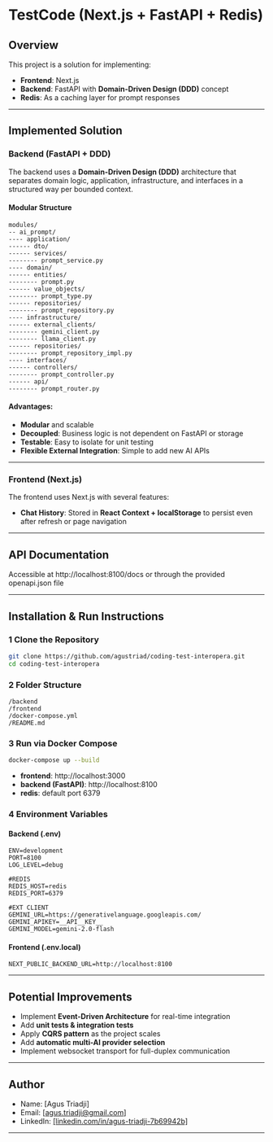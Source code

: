 # TestCode (Next.js + FastAPI + Redis)

## Overview

This project is a solution for implementing:

- **Frontend**: Next.js
- **Backend**: FastAPI with **Domain-Driven Design (DDD)** concept
- **Redis**: As a caching layer for prompt responses

---

## Implemented Solution

### Backend (FastAPI + DDD)

The backend uses a **Domain-Driven Design (DDD)** architecture that separates domain logic, application, infrastructure, and interfaces in a structured way per bounded context.

#### Modular Structure

```
modules/
-- ai_prompt/
---- application/
------ dto/
------ services/
-------- prompt_service.py
---- domain/
------ entities/
-------- prompt.py
------ value_objects/
-------- prompt_type.py
------ repositories/
-------- prompt_repository.py
---- infrastructure/
------ external_clients/
-------- gemini_client.py
-------- llama_client.py
------ repositories/
-------- prompt_repository_impl.py
---- interfaces/
------ controllers/
-------- prompt_controller.py
------ api/
-------- prompt_router.py
```

#### Advantages:

- **Modular** and scalable
- **Decoupled**: Business logic is not dependent on FastAPI or storage
- **Testable**: Easy to isolate for unit testing
- **Flexible External Integration**: Simple to add new AI APIs

---

### Frontend (Next.js)

The frontend uses Next.js with several features:

- **Chat History**: Stored in **React Context + localStorage** to persist even after refresh or page navigation

---

## API Documentation

Accessible at http://localhost:8100/docs or through the provided openapi.json file

---

## Installation & Run Instructions

### 1️ Clone the Repository

```bash
git clone https://github.com/agustriad/coding-test-interopera.git
cd coding-test-interopera
```

### 2️ Folder Structure

```
/backend
/frontend
/docker-compose.yml
/README.md
```

### 3️ Run via Docker Compose

```bash
docker-compose up --build
```

- **frontend**: http://localhost:3000
- **backend (FastAPI)**: http://localhost:8100
- **redis**: default port 6379

### 4️ Environment Variables

#### Backend (.env)

```
ENV=development
PORT=8100
LOG_LEVEL=debug

#REDIS
REDIS_HOST=redis
REDIS_PORT=6379

#EXT CLIENT
GEMINI_URL=https://generativelanguage.googleapis.com/
GEMINI_APIKEY=__API__KEY__
GEMINI_MODEL=gemini-2.0-flash
```

#### Frontend (.env.local)

```
NEXT_PUBLIC_BACKEND_URL=http://localhost:8100
```

---

## Potential Improvements

- Implement **Event-Driven Architecture** for real-time integration
- Add **unit tests & integration tests**
- Apply **CQRS pattern** as the project scales
- Add **automatic multi-AI provider selection**
- Implement websocket transport for full-duplex communication

---

## Author

- Name: [Agus Triadji]
- Email: [agus.triadji@gmail.com]
- LinkedIn: [\[linkedin.com/in/agus-triadji-7b69942b\]](https://www.linkedin.com/in/agus-triadji-7b69942b/)

---

